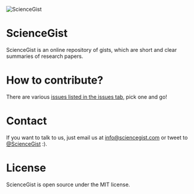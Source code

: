 ![ScienceGist](http://sciencegist.com/assets/logo-71fd4ad54a92ba1a5882ef7e90c61dbe.png)

# ScienceGist

ScienceGist is an online repository of gists, which are short and clear summaries of research papers.

# How to contribute?

There are various [issues listed in the issues tab](https://github.com/jure/sciencegist/issues), pick one and go!

# Contact

If you want to talk to us, just email us at [info@sciencegist.com](mailto:info@sciencegist.com) or tweet to [@ScienceGist](http://www.twitter.com/ScienceGist)  :).

# License

ScienceGist is open source under the MIT license.
